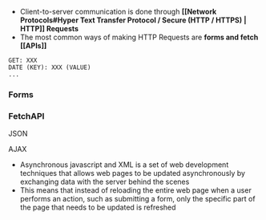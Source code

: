 - Client-to-server communication is done through **[[Network Protocols#Hyper Text Transfer Protocol / Secure (HTTP / HTTPS) | HTTP]] Requests**
- The most common ways of making HTTP Requests are **forms and fetch [[APIs]]**
  
```
GET: XXX
DATE (KEY): XXX (VALUE)
...
```

### Forms

### FetchAPI

JSON

AJAX
- Asynchronous javascript and XML is a set of web development techniques that allows web pages to be updated asynchronously by exchanging data with the server behind the scenes
- This means that instead of reloading the entire web page when a user performs an action, such as submitting a form, only the specific part of the page that needs to be updated is refreshed